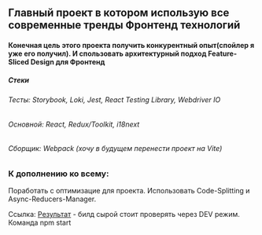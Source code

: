 ## Главный проект в котором использую все современные тренды Фронтенд технологий

#### Конечная цель этого проекта получить конкурентный опыт(спойлер я уже его получил). И спользовать архитектурный подход Feature-Sliced Design для Фронтенд

##### Стеки
###### Тесты: Storybook, Loki, Jest, React Testing Library, Webdriver IO
###### Основной: React, Redux/Toolkit, i18next
###### Сборщик: Webpack (хочу в будущем перенести проект на Vite)

### К дополнению ко всему:
Поработать с оптимизацие для проекта. Использовать Code-Splitting и Async-Reducers-Manager.

Ссылка: [Результат](https://magnum-opus-seven.vercel.app/) - билд сырой стоит проверять через DEV режим. Команда npm start
